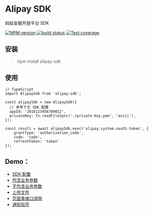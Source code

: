 # Alipay SDK

蚂蚁金服开放平台 SDK

[![NPM version][npm-image]][npm-url]
[![build status][travis-image]][travis-url]
[![Test coverage][codecov-image]][codecov-url]

[npm-image]: https://img.shields.io/npm/v/alipay-sdk.svg?style=flat-square
[npm-url]: https://npmjs.org/package/alipay-sdk
[travis-image]: https://img.shields.io/travis/alipay/alipay-sdk-nodejs.svg?style=flat-square
[travis-url]: https://travis-ci.org/alipay/alipay-sdk-nodejs
[codecov-image]: https://img.shields.io/codecov/c/github/alipay/alipay-sdk-nodejs.svg?style=flat-square
[codecov-url]: https://codecov.io/gh/alipay/alipay-sdk-nodejs



## 安装
> npm install alipay-sdk


## 使用
```
// TypeScript
import AlipaySdk from 'alipay-sdk';

const alipaySdk = new AlipaySdk({
  // 参考下方 SDK 配置
  appId: '2016123456789012',
  privateKey: fs.readFileSync('./private-key.pem', 'ascii'),
});

const result = await alipaySdk.exec('alipay.system.oauth.token', {
	grantType: 'authorization_code',
	code: 'code',
	refreshToken: 'token'
});
```

## Demo：
- [SDK 配置](https://www.yuque.com/chenqiu/alipay-node-sdk/config-sdk)
- [包含业务参数](https://www.yuque.com/chenqiu/alipay-node-sdk/with_biz_content)
- [不包含业务参数](https://www.yuque.com/chenqiu/alipay-node-sdk/without_biz_content)
- [上传文件](https://www.yuque.com/chenqiu/alipay-node-sdk/file_upload)
- [页面类接口调用](https://www.yuque.com/chenqiu/alipay-node-sdk/page_api)
- [通知验签](https://www.yuque.com/chenqiu/alipay-node-sdk/msg_verify)
